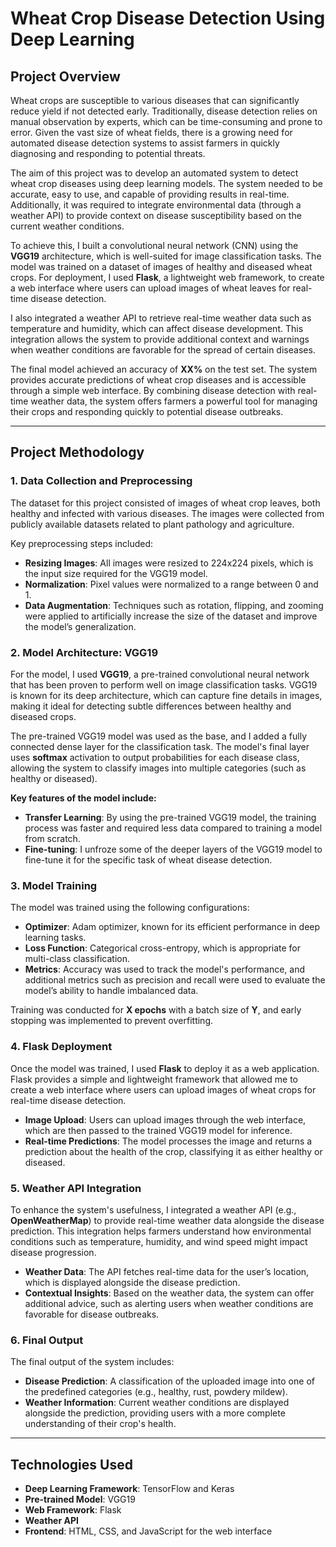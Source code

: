 # **Wheat Crop Disease Detection Using Deep Learning**

## **Project Overview**


Wheat crops are susceptible to various diseases that can significantly reduce yield if not detected early. Traditionally, disease detection relies on manual observation by experts, which can be time-consuming and prone to error. Given the vast size of wheat fields, there is a growing need for automated disease detection systems to assist farmers in quickly diagnosing and responding to potential threats.


The aim of this project was to develop an automated system to detect wheat crop diseases using deep learning models. The system needed to be accurate, easy to use, and capable of providing results in real-time. Additionally, it was required to integrate environmental data (through a weather API) to provide context on disease susceptibility based on the current weather conditions.


To achieve this, I built a convolutional neural network (CNN) using the **VGG19** architecture, which is well-suited for image classification tasks. The model was trained on a dataset of images of healthy and diseased wheat crops. For deployment, I used **Flask**, a lightweight web framework, to create a web interface where users can upload images of wheat leaves for real-time disease detection.

I also integrated a weather API to retrieve real-time weather data such as temperature and humidity, which can affect disease development. This integration allows the system to provide additional context and warnings when weather conditions are favorable for the spread of certain diseases.


The final model achieved an accuracy of **XX%** on the test set. The system provides accurate predictions of wheat crop diseases and is accessible through a simple web interface. By combining disease detection with real-time weather data, the system offers farmers a powerful tool for managing their crops and responding quickly to potential disease outbreaks.

---

## **Project Methodology**

### **1. Data Collection and Preprocessing**
The dataset for this project consisted of images of wheat crop leaves, both healthy and infected with various diseases. The images were collected from publicly available datasets related to plant pathology and agriculture.

Key preprocessing steps included:
- **Resizing Images**: All images were resized to 224x224 pixels, which is the input size required for the VGG19 model.
- **Normalization**: Pixel values were normalized to a range between 0 and 1.
- **Data Augmentation**: Techniques such as rotation, flipping, and zooming were applied to artificially increase the size of the dataset and improve the model’s generalization.

### **2. Model Architecture: VGG19**
For the model, I used **VGG19**, a pre-trained convolutional neural network that has been proven to perform well on image classification tasks. VGG19 is known for its deep architecture, which can capture fine details in images, making it ideal for detecting subtle differences between healthy and diseased crops.

The pre-trained VGG19 model was used as the base, and I added a fully connected dense layer for the classification task. The model's final layer uses **softmax** activation to output probabilities for each disease class, allowing the system to classify images into multiple categories (such as healthy or diseased).

**Key features of the model include:**
- **Transfer Learning**: By using the pre-trained VGG19 model, the training process was faster and required less data compared to training a model from scratch.
- **Fine-tuning**: I unfroze some of the deeper layers of the VGG19 model to fine-tune it for the specific task of wheat disease detection.

### **3. Model Training**
The model was trained using the following configurations:
- **Optimizer**: Adam optimizer, known for its efficient performance in deep learning tasks.
- **Loss Function**: Categorical cross-entropy, which is appropriate for multi-class classification.
- **Metrics**: Accuracy was used to track the model's performance, and additional metrics such as precision and recall were used to evaluate the model’s ability to handle imbalanced data.

Training was conducted for **X epochs** with a batch size of **Y**, and early stopping was implemented to prevent overfitting.

### **4. Flask Deployment**
Once the model was trained, I used **Flask** to deploy it as a web application. Flask provides a simple and lightweight framework that allowed me to create a web interface where users can upload images of wheat crops for real-time disease detection.

- **Image Upload**: Users can upload images through the web interface, which are then passed to the trained VGG19 model for inference.
- **Real-time Predictions**: The model processes the image and returns a prediction about the health of the crop, classifying it as either healthy or diseased.

### **5. Weather API Integration**
To enhance the system's usefulness, I integrated a weather API (e.g., **OpenWeatherMap**) to provide real-time weather data alongside the disease prediction. This integration helps farmers understand how environmental conditions such as temperature, humidity, and wind speed might impact disease progression.

- **Weather Data**: The API fetches real-time data for the user’s location, which is displayed alongside the disease prediction.
- **Contextual Insights**: Based on the weather data, the system can offer additional advice, such as alerting users when weather conditions are favorable for disease outbreaks.

### **6. Final Output**
The final output of the system includes:
- **Disease Prediction**: A classification of the uploaded image into one of the predefined categories (e.g., healthy, rust, powdery mildew).
- **Weather Information**: Current weather conditions are displayed alongside the prediction, providing users with a more complete understanding of their crop's health.

---

## **Technologies Used**
- **Deep Learning Framework**: TensorFlow and Keras
- **Pre-trained Model**: VGG19
- **Web Framework**: Flask
- **Weather API**
- **Frontend**: HTML, CSS, and JavaScript for the web interface
